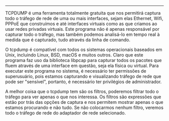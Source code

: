 
---

TCPDUMP é uma ferramenta totalmente gratuita que nos permitirá captura todo o tráfego de rede de uma ou mais interfaces, sejam elas Ethernet, Wifi, PPPoE que construímos e até interfaces virtuais como as que criamos ao usar redes privadas virtuais. Este programa não é apenas responsável por capturar todo o tráfego, mas também podemos analisá-lo em tempo real à medida que é capturado, tudo através da linha de comando. 

O tcpdump é compatível com todos os sistemas operacionais baseados em Unix, incluindo Linux, BSD, macOS e muitos outros. Claro que este programa faz uso da biblioteca libpcap para capturar todos os pacotes que fluem através de uma interface em questão, seja ela física ou virtual. Para executar este programa no sistema, é necessário ter permissões de superusuário, pois estamos capturando e visualizando tráfego de rede que pode ser "sensível", portanto, é necessário ter privilégios de administrador.

A melhor coisa que o tcpdump tem são os filtros, poderemos filtrar todo o tráfego para ver apenas o que nos interessa. Os filtros são expressões que estão por trás das opções de captura e nos permitem mostrar apenas o que estamos procurando e não tudo. Se não colocarmos nenhum filtro, veremos todo o tráfego de rede do adaptador de rede selecionado.